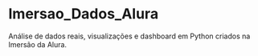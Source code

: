 # Imersao_Dados_Alura
Análise de dados reais, visualizações e dashboard em Python criados na Imersão da Alura.
